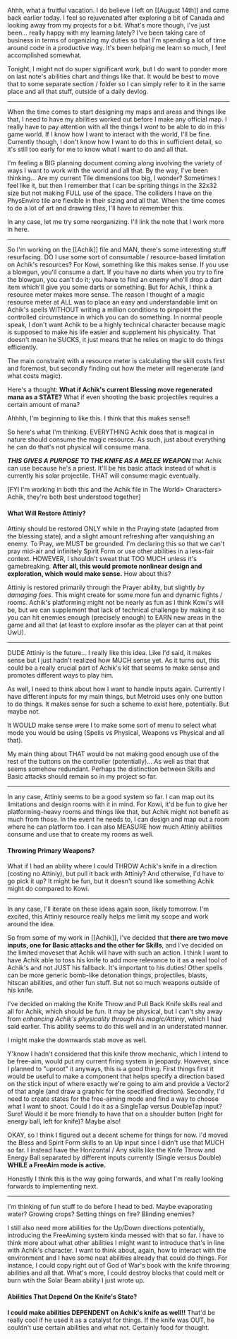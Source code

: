 Ahhh, what a fruitful vacation. I do believe I left on [[August 14th]] and came back earlier today. I feel so rejuvenated after exploring a bit of Canada and looking away from my projects for a bit. What's more though, I've just been... really happy with my learning lately? I've been taking care of business in terms of organizing my duties so that I'm spending a lot of time around code in a productive way. It's been helping me learn so much, I feel accomplished somewhat.

Tonight, I might not do super significant work, but I do want to ponder more on last note's abilities chart and things like that. It would be best to move that to some separate section / folder so I can simply refer to it in the same place and all that stuff, outside of a daily devlog.

---

When the time comes to start designing my maps and areas and things like that, I need to have my abilities worked out before I make any official map. I really have to pay attention with all the things I *want* to be able to do in this game world. If I know how I want to interact with the world, I'll be fine. Currently though, I don't know how I want to do this in sufficient detail, so it's still too early for me to know what I want to do and all that.

I'm feeling a BIG planning document coming along involving the variety of ways I want to work with the world and all that. By the way, I've been thinking... Are my current Tile dimensions too big, I wonder?
Sometimes I feel like it, but then I remember that I can be spriting things in the 32x32 size but not making FULL use of the space. The colliders I have on the PhysEnviro tile are flexible in their sizing and all that. When the time comes to do a lot of art and drawing tiles, I'll have to remember this.

In any case, let me try some reorganizing. I'll link the note that I work more in here.

---

So I'm working on the [[Achik]] file and MAN, there's some interesting stuff resurfacing. DO I use some sort of consumable / resource-based limitation on Achik's resources?
	For Kowi, something like this makes sense. If you use a blowgun, you'll consume a dart. If you have no darts when you try to fire the blowgun, you can't do it; you have to find an enemy who'll drop a dart item which'll give you some darts or something.
But for Achik, I think a resource meter makes more sense. The reason I thought of a magic resource meter at ALL was to place an easy and understandable limit on Achik's spells WITHOUT writing a million conditions to pinpoint the controlled circumstance in which you can do something. In normal people speak, I don't want Achik to be a highly technical character because magic is supposed to make his life easier and supplement his physicality. That doesn't mean he SUCKS, it just means that he relies on magic to do things efficiently.

The main constraint with a resource meter is calculating the skill costs first and foremost, but secondly finding out how the meter will regenerate (and what costs magic).

Here's a thought: **What if Achik's current Blessing move regenerated mana as a STATE?** What if even shooting the basic projectiles requires a certain amount of mana?

Ahhhh, I'm beginning to like this. I think that this makes sense!!

So here's what I'm thinking. EVERYTHING Achik does that is magical in nature should consume the magic resource. As such, just about everything he can do that's not physical will consume mana.

***THIS GIVES A PURPOSE TO THE KNIFE AS A MELEE WEAPON*** that Achik can use because he's a priest. It'll be his basic attack instead of what is currently his solar projectile. THAT will consume magic eventually.

[FYI I'm working in both this and the Achik file in The World> Characters> Achik, they're both best understood together]

#### What Will Restore Attiniy?
Attiniy should be restored ONLY while in the Praying state (adapted from the blessing state), and a slight amount refreshing after vanquishing an enemy.
To Pray, we MUST be grounded. I'm declaring this so that we can't pray mid-air and infinitely Spirit Form or use other abilities in a less-fair context. HOWEVER, I shouldn't sweat that TOO MUCH unless it's gamebreaking. **After all, this would promote nonlinear design and exploration, which would make sense.**
How about this?

Attiniy is restored primarily through the Prayer ability, but slightly *by damaging foes*. This might create for some more fun and dynamic fights / rooms. Achik's platforming might not be nearly as fun as I think Kowi's will be, but we can supplement that lack of technical challenge by making it so you can hit enemies enough (precisely enough) to EARN new areas in the game and all that (at least to explore insofar as the player can at that point UwU).

---

DUDE Attiniy is the future... I really like this idea. Like I'd said, it makes sense but I just hadn't realized how MUCH sense yet. As it turns out, this could be a really crucial part of Achik's kit that seems to make sense and promotes different ways to play him.

As well, I need to think about how I want to handle inputs again. Currently I have different inputs for my main things, but Metroid uses only one button to do things. It makes sense for such a scheme to exist here, potentially. But maybe not.

It WOULD make sense were I to make some sort of menu to select what mode you would be using (Spells vs Physical, Weapons vs Physical and all that).

My main thing about THAT would be not making good enough use of the rest of the buttons on the controller (potentially)... As well as that that seems somehow redundant.
Perhaps the distinction between Skills and Basic attacks should remain so in my project so far.

---

In any case, Attiniy seems to be a good system so far. I can map out its limitations and design rooms with it in mind. For Kowi, it'd be fun to give her platforming-heavy rooms and things like that, but Achik might not benefit as much from those. In the event he needs to, I can design and map out a room where he can platform too. I can also MEASURE how much Attiniy abilities consume and use that to create my rooms as well.

#### Throwing Primary Weapons?
What if I had an ability where I could THROW Achik's knife in a direction (costing no Attiniy), but pull it back with Attiniy? And otherwise, I'd have to go pick it up? It might be fun, but it doesn't sound like something Achik might do compared to Kowi.

---

In any case, I'll iterate on these ideas again soon, likely tomorrow. I'm excited, this Attiniy resource really helps me limit my scope and work around the idea.

So from some of my work in [[Achik]], I've decided that **there are two move inputs, one for Basic attacks and the other for Skills**, and I've decided on the limited moveset that Achik will have with such an action. I think I want to have Achik able to toss his knife to add more relevance to it as a real tool of Achik's and not JUST his fallback. It's important to his duties! Other spells can be more generic bomb-like detonation things, projectiles, blasts, hitscan abilities, and other fun stuff. But not so much weapons outside of his knife.

I've decided on making the Knife Throw and Pull Back Knife skills real and all for Achik, which should be fun. It may be physical, but I can't shy away from *enhancing Achik's physicality through his magic/Attiniy*, which I had said earlier. This ability seems to do this well and in an understated manner.

I might make the downwards stab move as well.

Y'know I hadn't considered that this knife throw mechanic, which I intend to be free-aim, would put my current firing system in jeopardy. However, since I planned to "uproot" it anyways, this is a good thing.
	First things first it would be useful to make a component that helps specify a direction based on the stick input of where exactly we're going to aim and provide a Vector2 of that angle (and draw a graphic for the specified direction).
	Secondly, I'd need to create states for the free-aiming mode and find a way to choose what I want to shoot. Could I do it as a SingleTap versus DoubleTap input? Sure! Would it be more friendly to have that on a shoulder button (right for energy ball, left for knife)? Maybe also!

OKAY, so I think I figured out a decent scheme for things for now. I'd moved the Bless and Spirit Form skills to an Up input since I didn't use that MUCH so far. I instead have the Horizontal / Any skills like the Knife Throw and Energy Ball separated by different inputs currently (Single versus Double) **WHILE a FreeAim mode is active.**

Honestly  I think this is the way going forwards, and what I'm really looking forwards to implementing next.

---

I'm thinking of fun stuff to do before I head to bed. Maybe evaporating water? Growing crops? Setting things on fire? Blinding enemies?

I still also need more abilities for the Up/Down directions potentially, introducing the FreeAiming system kinda messed with that so far. I have to think more about what other abilities I might want to introduce that's in line with Achik's character. I want to think about, again, how to interact with the environment and I have some neat abilities already that could do things.
For instance, I could copy right out of God of War's book with the knife throwing abilities and all that. What's more, I could destroy blocks that could melt or burn wtih the Solar Beam ability I just wrote up.

#### Abilities That Depend On the Knife's State?
**I could make abilities DEPENDENT on Achik's knife as well!!** That'd be really cool if he used it as a catalyst for things. If the knife was OUT, he couldn't use certain abilities and what not. Certainly food for thought. 

